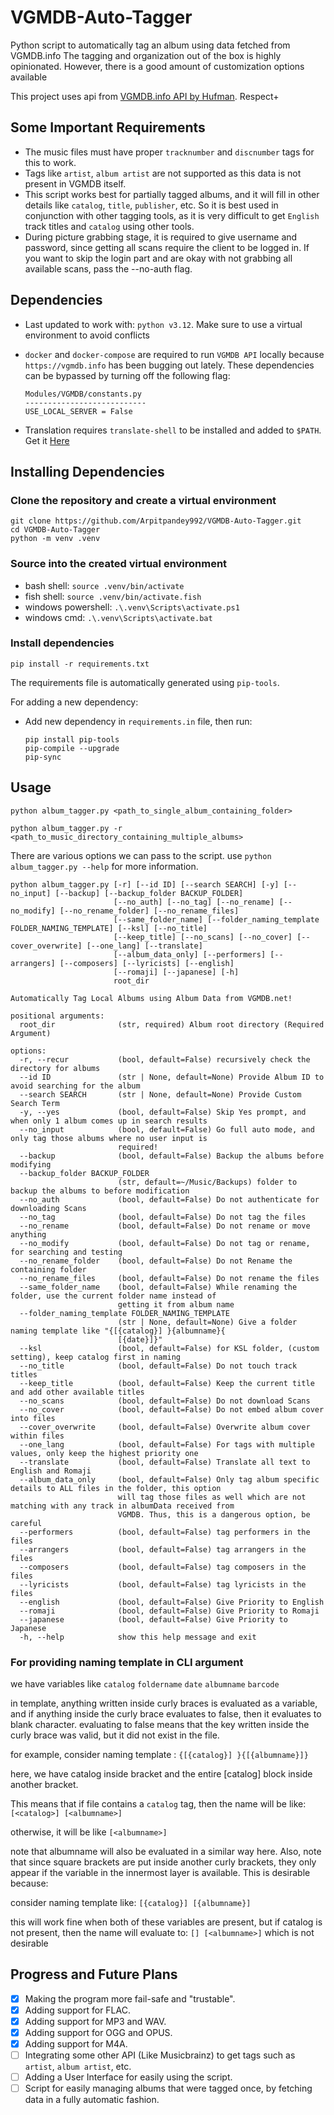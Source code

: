 # VGMDB-Auto-Tagger

Python script to automatically tag an album using data fetched from VGMDB.info
The tagging and organization out of the box is highly opinionated. However, there is a good amount of customization options available

This project uses api from [VGMDB.info API by Hufman](https://github.com/hufman/vgmdb). Respect+

## Some Important Requirements

- The music files must have proper `tracknumber` and `discnumber` tags for this to work.
- Tags like `artist`, `album artist` are not supported as this data is not present in VGMDB itself.
- This script works best for partially tagged albums, and it will fill in other details like `catalog`, `title`, `publisher`, etc. So it is best used in conjunction with other tagging tools, as it is very difficult to get `English` track titles and `catalog` using other tools.
- During picture grabbing stage, it is required to give username and password, since getting all scans require the client to be logged in. If you want to skip the login part and are okay with not grabbing all available scans, pass the --no-auth flag.

## Dependencies

- Last updated to work with: `python v3.12`. Make sure to use a virtual environment to avoid conflicts

- `docker` and `docker-compose` are required to run `VGMDB API` locally because `https://vgmdb.info` has been bugging out lately. These dependencies can be bypassed by turning off the following flag:

  ```
  Modules/VGMDB/constants.py
  ---------------------------
  USE_LOCAL_SERVER = False
  ```
- Translation requires `translate-shell` to be installed and added to `$PATH`. Get it <a href="https://github.com/soimort/translate-shell">Here</a> 

## Installing Dependencies

### Clone the repository and create a virtual environment

```
git clone https://github.com/Arpitpandey992/VGMDB-Auto-Tagger.git
cd VGMDB-Auto-Tagger
python -m venv .venv
```

### Source into the created virtual environment

- bash shell: `source .venv/bin/activate`
- fish shell: `source .venv/bin/activate.fish`
- windows powershell: `.\.venv\Scripts\activate.ps1`
- windows cmd: `.\.venv\Scripts\activate.bat`

### Install dependencies

`pip install -r requirements.txt`

The requirements file is automatically generated using `pip-tools`.

For adding a new dependency:

- Add new dependency in `requirements.in` file, then run:
  ```
  pip install pip-tools
  pip-compile --upgrade
  pip-sync
  ```

## Usage

`python album_tagger.py <path_to_single_album_containing_folder>`

`python album_tagger.py -r <path_to_music_directory_containing_multiple_albums>`

There are various options we can pass to the script. use `python album_tagger.py --help` for more information.

```
python album_tagger.py [-r] [--id ID] [--search SEARCH] [-y] [--no_input] [--backup] [--backup_folder BACKUP_FOLDER]
                       [--no_auth] [--no_tag] [--no_rename] [--no_modify] [--no_rename_folder] [--no_rename_files]
                       [--same_folder_name] [--folder_naming_template FOLDER_NAMING_TEMPLATE] [--ksl] [--no_title]
                       [--keep_title] [--no_scans] [--no_cover] [--cover_overwrite] [--one_lang] [--translate]
                       [--album_data_only] [--performers] [--arrangers] [--composers] [--lyricists] [--english]
                       [--romaji] [--japanese] [-h]
                       root_dir

Automatically Tag Local Albums using Album Data from VGMDB.net!

positional arguments:
  root_dir              (str, required) Album root directory (Required Argument)

options:
  -r, --recur           (bool, default=False) recursively check the directory for albums
  --id ID               (str | None, default=None) Provide Album ID to avoid searching for the album
  --search SEARCH       (str | None, default=None) Provide Custom Search Term
  -y, --yes             (bool, default=False) Skip Yes prompt, and when only 1 album comes up in search results
  --no_input            (bool, default=False) Go full auto mode, and only tag those albums where no user input is
                        required!
  --backup              (bool, default=False) Backup the albums before modifying
  --backup_folder BACKUP_FOLDER
                        (str, default=~/Music/Backups) folder to backup the albums to before modification
  --no_auth             (bool, default=False) Do not authenticate for downloading Scans
  --no_tag              (bool, default=False) Do not tag the files
  --no_rename           (bool, default=False) Do not rename or move anything
  --no_modify           (bool, default=False) Do not tag or rename, for searching and testing
  --no_rename_folder    (bool, default=False) Do not Rename the containing folder
  --no_rename_files     (bool, default=False) Do not rename the files
  --same_folder_name    (bool, default=False) While renaming the folder, use the current folder name instead of
                        getting it from album name
  --folder_naming_template FOLDER_NAMING_TEMPLATE
                        (str | None, default=None) Give a folder naming template like "{[{catalog}] }{albumname}{
                        [{date}]}"
  --ksl                 (bool, default=False) for KSL folder, (custom setting), keep catalog first in naming
  --no_title            (bool, default=False) Do not touch track titles
  --keep_title          (bool, default=False) Keep the current title and add other available titles
  --no_scans            (bool, default=False) Do not download Scans
  --no_cover            (bool, default=False) Do not embed album cover into files
  --cover_overwrite     (bool, default=False) Overwrite album cover within files
  --one_lang            (bool, default=False) For tags with multiple values, only keep the highest priority one
  --translate           (bool, default=False) Translate all text to English and Romaji
  --album_data_only     (bool, default=False) Only tag album specific details to ALL files in the folder, this option
                        will tag those files as well which are not matching with any track in albumData received from
                        VGMDB. Thus, this is a dangerous option, be careful
  --performers          (bool, default=False) tag performers in the files
  --arrangers           (bool, default=False) tag arrangers in the files
  --composers           (bool, default=False) tag composers in the files
  --lyricists           (bool, default=False) tag lyricists in the files
  --english             (bool, default=False) Give Priority to English
  --romaji              (bool, default=False) Give Priority to Romaji
  --japanese            (bool, default=False) Give Priority to Japanese
  -h, --help            show this help message and exit
```

### For providing naming template in CLI argument

we have variables like `catalog` `foldername` `date` `albumname` `barcode`

in template, anything written inside curly braces is evaluated as a variable, and if anything inside the curly brace evaluates to false, then it evaluates to blank character.
evaluating to false means that the key written inside the curly brace was valid, but it did not exist in the file.

for example, consider naming template : `{[{catalog}] }{[{albumname}]}`

here, we have catalog inside bracket and the entire [catalog] block inside another bracket.

This means that if file contains a `catalog` tag, then the name will be like: `[<catalog>] [<albumname>]`

otherwise, it will be like `[<albumname>]`

note that albumname will also be evaluated in a similar way here. Also, note that since square brackets are put inside another curly brackets, they only appear if the variable in the innermost layer is available. This is desirable because:

consider naming template like: `[{catalog}] [{albumname}]`

this will work fine when both of these variables are present, but if catalog is not present, then the name will evaluate to: `[] [<albumname>]` which is not desirable

## Progress and Future Plans

- [x] Making the program more fail-safe and "trustable".
- [x] Adding support for FLAC.
- [x] Adding support for MP3 and WAV.
- [x] Adding support for OGG and OPUS.
- [x] Adding support for M4A.
- [ ] Integrating some other API (Like Musicbrainz) to get tags such as `artist`, `album artist`, etc.
- [ ] Adding a User Interface for easily using the script.
- [ ] Script for easily managing albums that were tagged once, by fetching data in a fully automatic fashion.
